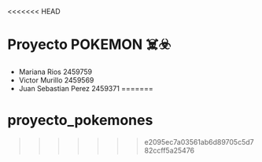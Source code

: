 <<<<<<< HEAD
# Proyecto POKEMON ☠️☣️
- Mariana Rios 2459759
- Victor Murillo 2459569
- Juan Sebastian Perez 2459371
=======
# proyecto_pokemones
>>>>>>> e2095ec7a03561ab6d89705c5d782ccff5a25476
